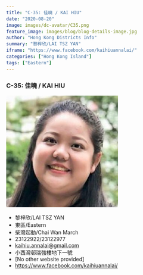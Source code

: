 ```yaml
---
title: "C-35: 佳曉 / KAI HIU"
date: "2020-08-20"
image: images/dc-avatar/C35.png
feature_image: images/blog/blog-details-image.jpg
author: "Hong Kong Districts Info"
summary: "黎梓欣/LAI TSZ YAN"
iframe: "https://www.facebook.com/kaihiuannalai/"
categories: ["Hong Kong Island"]
tags: ["Eastern"]
---
```


### C-35: 佳曉 / KAI HIU  
![](/images/dc-avatar/C35.png)  

 - 黎梓欣/LAI TSZ YAN  
 - 東區/Eastern  
 - 柴灣起動/Chai Wan March  
 - 23122922/23122977  
 - kaihiu.annalai@gmail.com  
 - 小西灣邨瑞強樓地下一號  
 - [No other website provided]  
 - https://www.facebook.com/kaihiuannalai/
